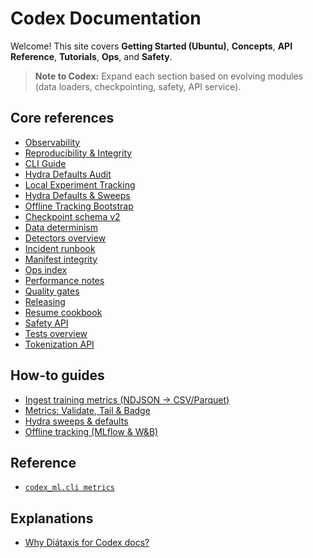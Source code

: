 <!-- BEGIN: CODEX_DOCS_INDEX -->

# Codex Documentation

Welcome! This site covers **Getting Started (Ubuntu)**, **Concepts**, **API Reference**, **Tutorials**, **Ops**, and **Safety**.

> **Note to Codex:** Expand each section based on evolving modules (data loaders, checkpointing, safety, API service).

## Core references

* [Observability](modules/observability.md)
* [Reproducibility & Integrity](repro_guidance.md)
* [CLI Guide](cli.md)
* [Hydra Defaults Audit](ops/hydra_defaults_audit.md)
* [Local Experiment Tracking](ops/experiment_tracking.md)
* [Hydra Defaults & Sweeps](hydra_defaults_and_sweeps.md)
* [Offline Tracking Bootstrap](tracking_offline.md)
* [Checkpoint schema v2](checkpoint_schema_v2.md)
* [Data determinism](data_determinism.md)
* [Detectors overview](detectors.md)
* [Incident runbook](incident_runbook.md)
* [Manifest integrity](manifest_integrity.md)
* [Ops index](ops.md)
* [Performance notes](performance.md)
* [Quality gates](quality_gates.md)
* [Releasing](releasing.md)
* [Resume cookbook](resume_cookbook.md)
* [Safety API](safety_api.md)
* [Tests overview](tests_overview.md)
* [Tokenization API](tokenization_api.md)

## How-to guides

* [Ingest training metrics (NDJSON → CSV/Parquet)](how-to/metrics_ingestion.md)
* [Metrics: Validate, Tail & Badge](how-to/metrics_validate_tail_badge.md)
* [Hydra sweeps & defaults](how-to/hydra_sweeps.md)
* [Offline tracking (MLflow & W&B)](how-to/offline_tracking.md)

## Reference

* [`codex_ml.cli metrics`](reference/metrics_cli.md)

## Explanations

* [Why Diátaxis for Codex docs?](explanations/docs_architecture_diataxis.md)

<!-- END: CODEX_DOCS_INDEX -->
